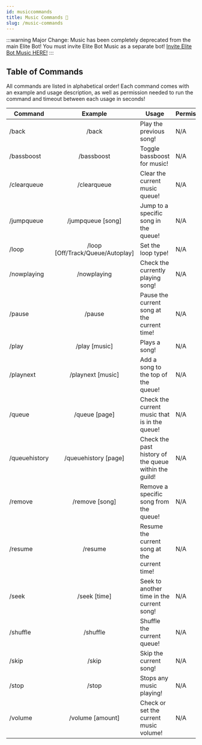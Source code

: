 ```yaml
---
id: musiccommands
title: Music Commands 🎵
slug: /music-commands
---
```


:::warning
Major Change: Music has been completely deprecated from the main Elite Bot! You must invite Elite Bot Music as a separate bot!
[Invite Elite Bot Music HERE!](https://discord.com/oauth2/authorize?client_id=528660579208921098&permissions=274881129536&scope=bot%20applications.commands "Discord OAuth2")
:::

## Table of Commands

All commands are listed in alphabetical order! Each command comes with an example and usage description, as well as permission needed to run the command and timeout between each usage in seconds!

| Command        |    Example    |  Usage  |  Permission  |  Timeout  |
| -------------  | :-----------: | -----  |  ----------  |  -------  |
| /back        | /back | Play the previous song! | N/A | N/A |
| /bassboost        | /bassboost | Toggle bassboost for music! | N/A | N/A |
| /clearqueue        | /clearqueue | Clear the current music queue! | N/A | N/A |
| /jumpqueue        | /jumpqueue [song] | Jump to a specific song in the queue! | N/A | N/A |
| /loop        | /loop [Off/Track/Queue/Autoplay] | Set the loop type! | N/A | N/A |
| /nowplaying        | /nowplaying | Check the currently playing song! | N/A | N/A |
| /pause        | /pause | Pause the current song at the current time! | N/A | N/A |
| /play        | /play [music] | Plays a song! | N/A | N/A |
| /playnext        | /playnext [music] | Add a song to the top of the queue! | N/A | N/A |
| /queue        | /queue [page] | Check the current music that is in the queue! | N/A | N/A |
| /queuehistory        | /queuehistory [page] | Check the past history of the queue within the guild! | N/A | N/A |
| /remove        | /remove [song] | Remove a specific song from the queue! | N/A | N/A |
| /resume        | /resume | Resume the current song at the current time! | N/A | N/A |
| /seek        | /seek [time] | Seek to another time in the current song! | N/A | N/A |
| /shuffle        | /shuffle | Shuffle the current queue! | N/A | N/A |
| /skip        | /skip | Skip the current song! | N/A | N/A |
| /stop        | /stop | Stops any music playing! | N/A | N/A |
| /volume        | /volume [amount] | Check or set the current music volume! | N/A | N/A |

